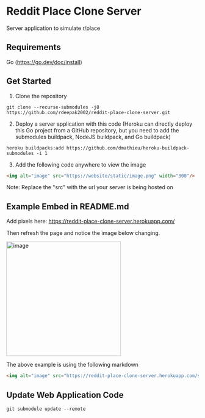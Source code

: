 # Reddit Place Clone Server

Server application to simulate r/place

## Requirements
Go (https://go.dev/doc/install)

## Get Started

1. Clone the repository

```shell
git clone --recurse-submodules -j8 https://github.com/rdeepak2002/reddit-place-clone-server.git
```

2. Deploy a server application with this code (Heroku can directly deploy this Go project from a GitHub repository, but you need to add the submodules buildpack, NodeJS buildpack, and Go buildpack)

```shell
heroku buildpacks:add https://github.com/dmathieu/heroku-buildpack-submodules -i 1
```

3. Add the following code anywhere to view the image 

```markdown
<img alt="image" src="https://website/static/image.png" width="300"/>
```

Note: Replace the "src" with the url your server is being hosted on

## Example Embed in README.md

Add pixels here: https://reddit-place-clone-server.herokuapp.com/

Then refresh the page and notice the image below changing.

<img alt="image" src="https://reddit-place-clone-server.herokuapp.com/static/image.png" width="300"/> 

The above example is using the following markdown
```markdown
<img alt="image" src="https://reddit-place-clone-server.herokuapp.com/static/image.png" width="300"/> 
```

## Update Web Application Code

```shell
git submodule update --remote 
```
